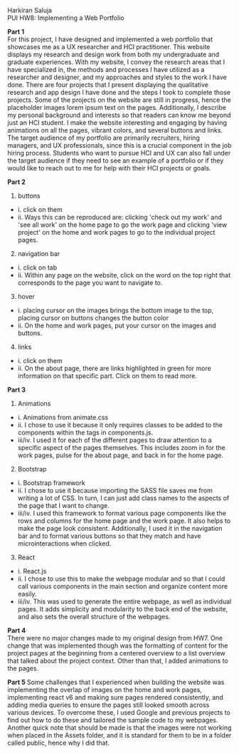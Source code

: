 Harkiran Saluja  
PUI HW8: Implementing a Web Portfolio  

**Part 1**  
For this project, I have designed and implemented a web portfolio that showcases me as a UX researcher and HCI practitioner. This website displays my research and design work from both my undergraduate and graduate experiences. With my website, I convey the research  areas that I have specialized in, the methods and processes I have utilized as a researcher and designer, and my approaches and styles to the work I have done. There are four projects that I present displaying the qualitative research and app design I have done and the steps I took to complete those projects. Some of the projects on the website are still in progress, hence the placeholder images lorem ipsum text on the pages. Additionally, I describe my personal background and interests so that readers can know me beyond just an HCI student. I make the website interesting and engaging by having animations on all the pages, vibrant colors, and several buttons and links. The target audience of my portfolio are primarily recruiters, hiring managers, and UX professionals, since this is a crucial component in the job hiring process. Students who want to pursue HCI and UX can also fall under the target audience if they need to see an example of a portfolio or if they would like to reach out to me for help with their HCI projects or goals.

**Part 2**
1. buttons
- i. click on them
- ii. Ways this can be reproduced are: clicking 'check out my work' and 'see all work' on the home page to go the work page and clicking 'view project' on the home and work pages to go to the individual project pages.
2. navigation bar
- i. click on tab
- ii. Within any page on the website, click on the word on the top right that corresponds to the page you want to navigate to.
3. hover
- i. placing cursor on the images brings the bottom image to the top, placing cursor on buttons changes the button color
- ii. On the home and work pages, put your cursor on the images and buttons.
4. links
- i. click on them
- ii. On the about page, there are links highlighted in green for more information on that specific part. Click on them to read more.

**Part 3**
1. Animations
- i. Animations from animate.css
- ii. I chose to use it because it only requires classes to be added to the components within the tags in components.js.
- iii/iv. I used it for each of the different pages to draw attention to a specific aspect of the pages themselves. This includes zoom in for the work pages, pulse for the about page, and back in for the home page.  
2. Bootstrap
- i. Bootstrap framework
- ii. I chose to use it because importing the SASS file saves me from writing a lot of CSS. In turn, I can just add class names to the aspects of the page that I want to change.
- iii/iv. I used this framework to format various page components like the rows and columns for the home page and the work page. It also helps to make the page look consistent. Additionally, I used it in the navigation bar and to format various buttons so that they match and have microinteractions when clicked.
3. React
- i. React.js
- ii. I chose to use this to make the webpage modular and so that I could call various components in the main section and organize content more easily.
- iii/iv. This was used to generate the entire webpage, as well as individual pages. It adds simplicity and modularity to the back end of the website, and also sets the overall structure of the webpages.

**Part 4**  
There were no major changes made to my original design from HW7. One change that was implemented though was the formatting of content for the project pages at the beginning from a centered overview to a list overview that talked about the project context. Other than that, I added animations to the pages.

**Part 5**
Some challenges that I experienced when building the website was implementing the overlap of images on the home and work pages, implementing react v6 and making sure pages rendered consistently, and adding media queries to ensure the pages still looked smooth across various devices. To overcome these, I used Google and previous projects to find out how to do these and tailored the sample code to my webpages. Another quick note that should be made is that the images were not working when placed in the Assets folder, and it is standard for them to be in a folder called public, hence why I did that. 
